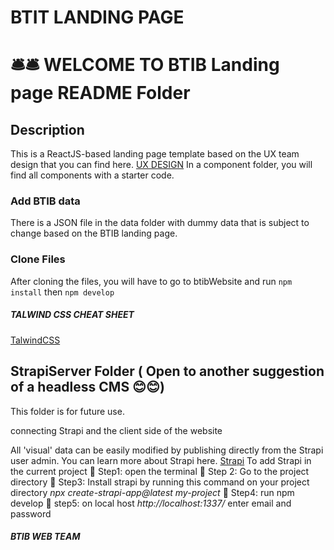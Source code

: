 # BTIT LANDING PAGE

# 🛎️🛎️ WELCOME TO BTIB Landing page README Folder

## Description

This is a ReactJS-based landing page template based on the UX team design that you can find here. <a href="https://www.figma.com/file/QhB2pdyTcwQamr8i53LnEi/BTIB-Website-project?type=design&node-id=2-432&mode=design&t=lzX2D6V3h0B3OSpK-0">UX DESIGN</a>
In a component folder, you will find all components with a starter code.

### Add BTIB data

There is a JSON file in the data folder with dummy data that is subject to change based on the BTIB landing page.

### Clone Files

After cloning the files, you will have to go to btibWebsite and run  `npm install`  then `npm develop`

##### TALWIND CSS CHEAT SHEET

<a href="https://tailwindcomponents.com/cheatsheet/">TalwindCSS</a>




## StrapiServer Folder ( Open to another suggestion of a headless CMS 😊😊)

This folder is for future use.

connecting Strapi and the client side of the website

All 'visual' data can be easily modified by publishing directly from the Strapi user admin.
You can learn more about Strapi here. <a href="https://strapi.io/">Strapi</a>
To add Strapi in the current project 
🎯 Step1: open the terminal
🎯 Step 2: Go to the project directory 
🎯 Step3: Install strapi by running this command on your project directory *npx create-strapi-app@latest my-project*
🎯 Step4: run npm develop 
🎯 step5: on local host *http://localhost:1337/* enter email and password 


##### BTIB WEB TEAM


